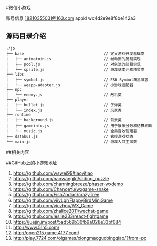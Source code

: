 #微信小游戏

账号信息 18210355031@163.com  appid  wx4d2e9e8f8be142a3

## 源码目录介绍
```
./js
├── base                                   // 定义游戏开发基础类
│   ├── animatoin.js                       // 帧动画的简易实现
│   ├── pool.js                            // 对象池的简易实现
│   └── sprite.js                          // 游戏基本元素精灵类
├── libs
│   ├── symbol.js                          // ES6 Symbol简易兼容
│   └── weapp-adapter.js                   // 小游戏适配器
├── npc
│   └── enemy.js                           // 敌机类
├── player
│   ├── bullet.js                          // 子弹类
│   └── index.js                           // 玩家类
├── runtime
│   ├── background.js                      // 背景类
│   ├── gameinfo.js                        // 用于展示分数和结算界面
│   └── music.js                           // 全局音效管理器
├── databus.js                             // 管控游戏状态
└── main.js                                // 游戏入口主函数

```



##相关内容



##GitHub上的小游戏地址

1. https://github.com/wswei99/tiaoyitiao
2. https://github.com/nanwangjkl/sliding_puzzle
3. https://github.com/channingbreeze/phaser-wxdemo
4. https://github.com/ChanceYu/wxgame-snake
5. https://github.com/FishZodiac/crazyTree
6. https://github.com/viivLgr/FlappyBirdMiniGame
7. https://github.com/viczhou/WX_Game
8. https://github.com/zhalice2011/wechat-game
9. https://github.com/leslie233/react-fightgame
10. https://juejin.im/post/5ad569b36fb9a028e33bf084
11. http://www.51h5.com/
12. http://open215.game.4177.com/
13. http://play.7724.com/olgames/xiongmaoguobingqiao/?from=pc